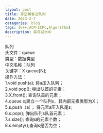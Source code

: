 ```yaml
---
layout: post
title: 算法博客之队列
date: 2023-2-7
categories: blog
tags: [C++,ACM-ICPC,Algorithm]
description: 菜鸟试水中
---
```

<article>
    队列<br>
    头文件：queue<br>
    类型：数据类型<br>
    中文名称：队列<br>
    关键字：X queue[N];<br>
    操作方法：<br>
    1.void push(a); 将a压入队列；<br>
    2.void pop(); 弹出队首的元素；<br>
    3.X.front(); 查询队首的元素；<br>
    4.queue<X> s;建立一个队列s，其内部元素类型为X；<br>
    5.s.push（a）； 将元素a压入队尾s;<br>
    6.s.pop(); 弹出队列s队首元素；<br>
    7.s.size(); 查询s的元素个数；<br>
    8.s.empty();查询s是否为空；
</article>
